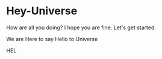 # Hey-Universe
How are all you doing?
I hope you are fine.
Let's get started.

We are Here to say Hello to Universe

HEL
